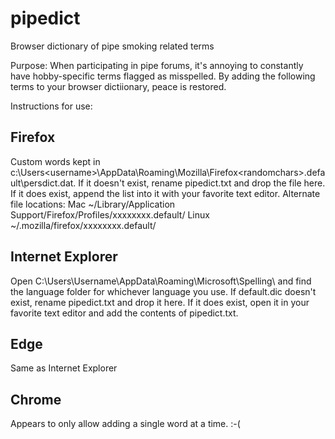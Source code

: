 # pipedict
Browser dictionary of pipe smoking related terms

Purpose: When participating in pipe forums, it's annoying to constantly have hobby-specific terms flagged as misspelled. By adding the following terms 
to your browser dictiionary, peace is restored.

Instructions for use:

## Firefox
Custom words kept in c:\Users\<username>\AppData\Roaming\Mozilla\Firefox\<randomchars>.default\persdict.dat. If it doesn't exist, rename pipedict.txt 
and drop the file here. If it does exist, append the list into it with your favorite text editor.
Alternate file locations:
Mac
 ~/Library/Application Support/Firefox/Profiles/xxxxxxxx.default/
Linux
 ~/.mozilla/firefox/xxxxxxxx.default/
 
## Internet Explorer
Open C:\Users\Username\AppData\Roaming\Microsoft\Spelling\ and find the language folder for whichever language you use. If default.dic doesn't exist,
rename pipedict.txt and drop it here. If it does exist, open it in your favorite text editor and add the contents of pipedict.txt.

## Edge
Same as Internet Explorer

## Chrome
Appears to only allow adding a single word at a time. :-(
